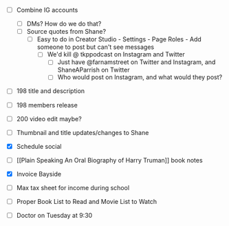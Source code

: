 - [ ] Combine IG accounts
	- [ ] DMs? How do we do that?
	- [ ] Source quotes from Shane?
		- [ ] Easy to do in Creator Studio - Settings - Page Roles - Add someone to post but can't see messages
			- [ ] We'd kill @ tkppodcast on Instagram and Twitter
				- [ ] Just have @farnamstreet on Twitter and Instagram, and ShaneAParrish on Twitter
				- [ ] Who would post on Instagram, and what would they post?
		
- [ ] 198 title and description
- [ ] 198 members release
- [ ] 200 video edit maybe?
- [ ] Thumbnail and title updates/changes to Shane
- [x] Schedule social


- [ ] [[Plain Speaking An Oral Biography of Harry Truman]] book notes
- [x] Invoice Bayside
- [ ] Max tax sheet for income during school
- [ ] Proper Book List to Read and Movie List to Watch
- [ ] Doctor on Tuesday at 9:30